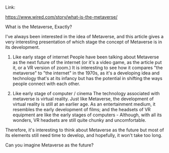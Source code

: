 Link:

https://www.wired.com/story/what-is-the-metaverse/

What is the Metaverse, Exactly?


I've always been interested in the idea of Metaverse, and this article gives a very interesting presentation of which stage the concept of Metaverse is in its development. 

1. Like early stage of internet 
People have been talking about Metaverse as the next future of the internet (or it's a video game, as the article put it, or a VR version of zoom.) It is interesting to see how it compares "the metaverse" to "the internet" in the 1970s, as it's a developing idea and technology that's at its infancy but has the potential in shifting the ways people connect with each other. 

2. Like early stage of computer / cinema 
The technology associated with metaverse is virtual reality. Just like Metaverse, the development of virtual reality is still at an earlier age. As an entertainment medium, it resembles the early development of films; and the headsets of VR equipment are like the early stages of computers -  Although, with all its wonders, VR headsets are still quite chunky and uncomfortable. 

Therefore, it's interesting to think about Metaverse as the future but most of its elements still need time to develop, and hopefully, it won't take too long. 

Can you imagine Metaverse as the future? 

